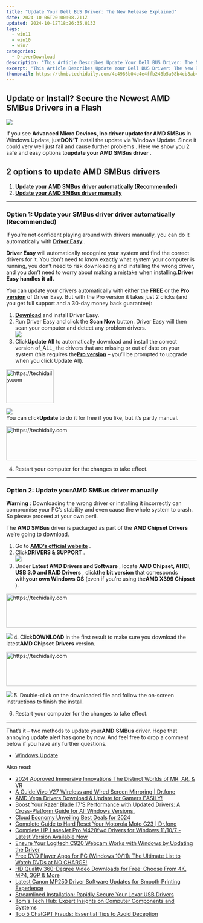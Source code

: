 ```yaml
---
title: "Update Your Dell BUS Driver: The New Release Explained"
date: 2024-10-06T20:00:08.211Z
updated: 2024-10-12T18:26:35.813Z
tags:
  - win11
  - win10
  - win7
categories:
  - DriverDownload
description: "This Article Describes Update Your Dell BUS Driver: The New Release Explained"
excerpt: "This Article Describes Update Your Dell BUS Driver: The New Release Explained"
thumbnail: https://thmb.techidaily.com/4c4986b04e4e4ffb246b5a08b4cb8ab42716db3ec20badd6e4149efabbe9ecee.jpg
---
```


## Update or Install? Secure the Newest AMD SMBus Drivers in a Flash

![](https://images.drivereasy.com/wp-content/uploads/2018/07/img_5b56fa1540bd0.jpg)

 If you see **Advanced Micro Devices, Inc driver update for AMD SMBus** in Windows Update, just**DON’T** install the update via Windows Update. Since it could very well just fail and cause further problems . Here we show you 2 safe and easy options to**update your AMD SMBus driver** .

## 2 options to update AMD SMBus drivers

1. **[Update your AMD SMBus driver automatically (Recommended)](https://www.drivereasy.com/knowledge/advanced-micro-devices-inc-driver-update-for-amd-smbus-solved/#O1)**
2. **[Update your AMD SMBus driver manually](https://tools.techidaily.com/drivereasy/download/)**

---

### Option 1: Update your **SMBus driver driver** automatically (Recommended)

 If you’re not confident playing around with drivers manually, you can do it automatically with **[Driver Easy](https://tools.techidaily.com/drivereasy/download/)**  .

**Driver Easy**   will automatically recognize your system and find the correct drivers for it. You don’t need to know exactly what system your computer is running, you don’t need to risk downloading and installing the wrong driver, and you don’t need to worry about making a mistake when installing.**Driver Easy handles it all.**

 You can update your drivers automatically with either the **[FREE](https://tools.techidaily.com/drivereasy/download/)** [](https://tools.techidaily.com/drivereasy/download/) or the **[Pro version](https://tools.techidaily.com/drivereasy/download/)**  of Driver Easy. But with the Pro version it takes just 2 clicks (and you get full support and a 30-day money back guarantee):

1. [**Download**](https://tools.techidaily.com/drivereasy/download/) and install Driver Easy.
2. Run Driver Easy and click the **Scan Now** button. Driver Easy will then scan your computer and detect any problem drivers.  
![](https://images.drivereasy.com/wp-content/uploads/2018/05/img_5afb955c3ee3c.jpg)
3. Click**Update All** to automatically download and install the correct version of_ALL_ the drivers that are missing or out of date on your system (this requires the[**Pro version**](https://tools.techidaily.com/drivereasy/download/) – you’ll be prompted to upgrade when you click Update All).  

<!-- affiliate ads begin -->
<a href="https://25home.pxf.io/c/5597632/2148637/16836" target="_top" id="2148637">
  <img src="//a.impactradius-go.com/display-ad/16836-2148637" border="0" alt="https://techidaily.com" width="125" height="90"/>
</a>
<img height="0" width="0" src="https://25home.pxf.io/i/5597632/2148637/16836" style="position:absolute;visibility:hidden;" border="0" />
<!-- affiliate ads end -->

![](https://images.drivereasy.com/wp-content/uploads/2018/07/img_5b3da218d4356.jpg)  
 You can click**Update** to do it for free if you like, but it’s partly manual.

<!-- affiliate ads begin -->
<a href="https://aidotcom.pxf.io/c/5597632/2134499/19576" target="_top" id="2134499">
  <img src="//a.impactradius-go.com/display-ad/19576-2134499" border="0" alt="https://techidaily.com" width="600" height="90"/>
</a>
<img height="0" width="0" src="https://aidotcom.pxf.io/i/5597632/2134499/19576" style="position:absolute;visibility:hidden;" border="0" />
<!-- affiliate ads end -->

4. Restart your computer for the changes to take effect.

---

### Option 2: Update your**AMD** **SMBus**  driver manually

**Warning** : Downloading the wrong driver or installing it incorrectly can compromise your PC’s stability and even cause the whole system to crash. So please proceed at your own peril.

 The **AMD SMBus** driver is packaged as part of the **AMD Chipset** **Drivers** we’re going to download.

1. Go to **[AMD’s official website](https://www.amd.com/en)**  .
2. Click**DRIVERS & SUPPORT** .  
![](https://images.drivereasy.com/wp-content/uploads/2018/06/img_5b174777cee5f.jpg)
3. Under **Latest AMD Drivers and Software** , locate **AMD Chipset, AHCI, USB 3.0 and RAID Drivers** , click**the bit version** that corresponds with**your own Windows OS** (even if you’re using the**AMD X399 Chipset** ).  

<!-- affiliate ads begin -->
<a href="https://appsumo.8odi.net/c/5597632/2111967/7443" target="_top" id="2111967">
  <img src="//a.impactradius-go.com/display-ad/7443-2111967" border="0" alt="https://techidaily.com" width="728" height="90"/>
</a>
<img height="0" width="0" src="https://appsumo.8odi.net/i/5597632/2111967/7443" style="position:absolute;visibility:hidden;" border="0" />
<!-- affiliate ads end -->

![](https://images.drivereasy.com/wp-content/uploads/2018/06/img_5b174e63eec18.png)
4. Click**DOWNLOAD** in the first result to make sure you download the latest**AMD Chipset** **Drivers** version.  

<!-- affiliate ads begin -->
<a href="https://appsumo.8odi.net/c/5597632/2118306/7443" target="_top" id="2118306">
  <img src="//a.impactradius-go.com/display-ad/7443-2118306" border="0" alt="https://techidaily.com" width="728" height="90"/>
</a>
<img height="0" width="0" src="https://appsumo.8odi.net/i/5597632/2118306/7443" style="position:absolute;visibility:hidden;" border="0" />
<!-- affiliate ads end -->

![](https://images.drivereasy.com/wp-content/uploads/2018/06/img_5b174cf9e1f05.png)
5. Double-click on the downloaded file and follow the on-screen instructions to finish the install.

6. Restart your computer for the changes to take effect.

---

 That’s it  – two methods to update your**AMD** **SMBus** driver. Hope that annoying update alert has gone by now. And feel free to drop a comment below if you have any further questions.

* [Windows Update](https://tools.techidaily.com/drivereasy/download/)

<ins class="adsbygoogle"
     style="display:block"
     data-ad-format="autorelaxed"
     data-ad-client="ca-pub-7571918770474297"
     data-ad-slot="1223367746"></ins>

<ins class="adsbygoogle"
     style="display:block"
     data-ad-client="ca-pub-7571918770474297"
     data-ad-slot="8358498916"
     data-ad-format="auto"
     data-full-width-responsive="true"></ins>

<span class="atpl-alsoreadstyle">Also read:</span>
<div><ul>
<li><a href="https://some-techniques.techidaily.com/2024-approved-immersive-innovations-the-distinct-worlds-of-mr-ar-and-vr/"><u>2024 Approved Immersive Innovations The Distinct Worlds of MR, AR, & VR</u></a></li>
<li><a href="https://screen-mirror.techidaily.com/a-guide-vivo-v27-wireless-and-wired-screen-mirroring-drfone-by-drfone-android/"><u>A Guide Vivo V27 Wireless and Wired Screen Mirroring | Dr.fone</u></a></li>
<li><a href="https://driver-download.techidaily.com/1722970672892-amd-vega-drivers-download-and-update-for-gamers-easily/"><u>AMD Vega Drivers Download & Update for Gamers EASILY!</u></a></li>
<li><a href="https://driver-download.techidaily.com/1722978107509-boost-your-razer-blade-17s-performance-with-updated-drivers-a-cross-platform-guide-for-all-windows-versions/"><u>Boost Your Razer Blade 17'S Performance with Updated Drivers: A Cross-Platform Guide for All Windows Versions.</u></a></li>
<li><a href="https://article-tips.techidaily.com/cloud-economy-unveiling-best-deals-for-2024/"><u>Cloud Economy Unveiling Best Deals for 2024</u></a></li>
<li><a href="https://techidaily.com/complete-guide-to-hard-reset-your-motorola-moto-g23-drfone-by-drfone-reset-android-reset-android/"><u>Complete Guide to Hard Reset Your Motorola Moto G23 | Dr.fone</u></a></li>
<li><a href="https://driver-download.techidaily.com/1722978303113-complete-hp-laserjet-pro-m428fwd-drivers-for-windows-11107-latest-version-available-now/"><u>Complete HP LaserJet Pro M428fwd Drivers for Windows 11/10/7 - Latest Version Available Now</u></a></li>
<li><a href="https://driver-download.techidaily.com/ensure-your-logitech-c920-webcam-works-with-windows-by-updating-the-driver/"><u>Ensure Your Logitech C920 Webcam Works with Windows by Updating the Driver</u></a></li>
<li><a href="https://video-ai-editor.techidaily.com/free-dvd-player-apps-for-pc-windows-1011-the-ultimate-list-to-watch-dvds-at-no-charge/"><u>Free DVD Player Apps for PC (Windows 10/11): The Ultimate List to Watch DVDs at NO CHARGE!</u></a></li>
<li><a href="https://solve-news.techidaily.com/hd-quality-360-degree-video-downloads-for-free-choose-from-4k-mp4-3gp-and-more/"><u>HD Quality 360-Degree Video Downloads for Free: Choose From 4K, MP4, 3GP & More</u></a></li>
<li><a href="https://driver-download.techidaily.com/latest-canon-mp250-driver-software-updates-for-smooth-printing-experience/"><u>Latest Canon MP250 Driver Software Updates for Smooth Printing Experience</u></a></li>
<li><a href="https://driver-download.techidaily.com/streamlined-installation-rapidly-secure-your-lexar-usb-drivers/"><u>Streamlined Installation: Rapidly Secure Your Lexar USB Drivers</u></a></li>
<li><a href="https://hardware-tips.techidaily.com/toms-tech-hub-expert-insights-on-computer-components-and-systems/"><u>Tom's Tech Hub: Expert Insights on Computer Components and Systems</u></a></li>
<li><a href="https://tech-revival.techidaily.com/top-5-chatgpt-frauds-essential-tips-to-avoid-deception/"><u>Top 5 ChatGPT Frauds: Essential Tips to Avoid Deception</u></a></li>
</ul></div>

